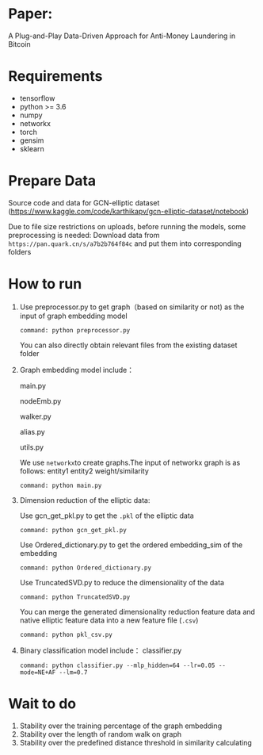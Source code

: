 # Paper:
A Plug-and-Play Data-Driven Approach for Anti-Money Laundering in Bitcoin


# Requirements
 - tensorflow
 - python >= 3.6
 - numpy
 - networkx 
 - torch 
 - gensim
 - sklearn

# Prepare Data
Source code and data for GCN-elliptic dataset (https://www.kaggle.com/code/karthikapv/gcn-elliptic-dataset/notebook)


Due to file size restrictions on uploads, before running the models, some preprocessing is needed:
Download data from `https://pan.quark.cn/s/a7b2b764f84c`
and put them into corresponding folders


# How to run
1. Use preprocessor.py to get graph（based on similarity or not) as the input of graph embedding model
    
    `command: python preprocessor.py`

   You can also directly obtain relevant files from the existing dataset folder

2. Graph embedding model include：

   main.py

   nodeEmb.py

   walker.py

   alias.py

   utils.py
    
    We use `networkx`to create graphs.The input of networkx graph is as follows:
    entity1 entity2 weight/similarity
  
    `command: python main.py`

4. Dimension reduction of the elliptic data:  

    Use gcn_get_pkl.py to get the `.pkl` of the elliptic data

    `command: python gcn_get_pkl.py`

    Use Ordered_dictionary.py to get the ordered embedding_sim of the embedding

    `command: python Ordered_dictionary.py`

    Use TruncatedSVD.py to reduce the dimensionality of the data

    `command: python TruncatedSVD.py`

    You can merge the generated dimensionality reduction feature data and native elliptic feature data into a new feature file (`.csv`)

    `command: python pkl_csv.py`
    

5. Binary classification model include：
    classifier.py

   `command: python classifier.py --mlp_hidden=64 --lr=0.05 --mode=NE+AF --lm=0.7`

# Wait to do
1. Stability over the training percentage of the graph embedding
2. Stability over the length of random walk on graph
3. Stability over the predefined distance threshold in similarity calculating






